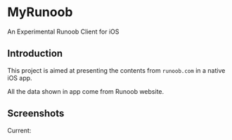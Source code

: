 # MyRunoob

An Experimental Runoob Client for iOS

## Introduction

This project is aimed at presenting the contents from `runoob.com` in a native iOS app. 

All the data shown in app come from Runoob website.

## Screenshots

Current:

